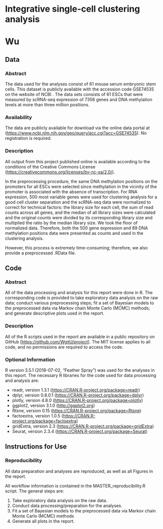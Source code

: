 # Integrative single-cell clustering analysis

# Wu

## Data

### Abstract 

The data used for the analyses consist of 61 mouse serum embryonic stem cells. This dataset is publicly available with the accession code GSE74535 on the website of NCBI . The data sets consists of 61 ESCs that were measured by scRNA-seq expression of 7356 genes and DNA methylation levels at more than three million positions. 

### Availability 

The data are publicly available for download via the online data portal at (https://www.ncbi.nlm.nih.gov/geo/query/acc.cgi?acc=GSE74535). No registration is required.

### Description 

All output from this project published online is available according to the conditions of the Creative Commons License
(https://creativecommons.org/licenses/by-nc-sa/2.0/).

In the preprocessing procedure, the same DNA methylation positions on the promoters for all ESCs were selected since methylation in the vicinity of the promoter is associated with the absence of transcription. For RNA expression, 500 most variable genes were used for clustering analysis for a good cell cluster separation and the scRNA-seq data were normalized to correct for technical factors: the library size for each cell, the sum of read counts across all genes, and the median of all library sizes were calculated and the original counts were divided by its corresponding library size and multiplied the ratio by the median library size. We took the floor of normalized data. Therefore, both the 500 gene expression and 89 DNA methylation positions data were presented as counts and used in the clustering analysis.

However, this process is extremely time-consuming; therefore, we
also provide a preprocessed .RData file.

## Code

### Abstract

All of the data processing and analysis for this report were done in R. The corresponding code is provided to take exploratory data analysis on the raw data; conduct various preprocessing steps; fit a set of Bayesian models to the preprocessed data via Markov chain Monte Carlo (MCMC) methods; and generate descriptive plots used in the
report.

### Description

All of the R scripts used in the report are available in a public repository on GitHub [https://github.com/WgitU/project]. The MIT license applies to all code, and no permissions are required to access the code.

### Optional Information

R version 3.5.1 (2018-07-02, “Feather Spray”) was used for the analyses in this report. The
necessary R libraries for the code used for data processing and analysis are:

- readr, version 1.3.1 (https://CRAN.R-project.org/package=readr)
- dplyr, version 0.8.0.1 (https://CRAN.R-project.org/package=dplyr)
- plotly, version 4.8.0 (https://CRAN.R-project.org/package=plotly)
- ggplot2, version 3.1.0 (http://ggplot2.org)
- Rtsne, version 0.15 (https://CRAN.R-project.org/package=Rtsne)
- factoextra, version 1.0.5 (https://CRAN.R-project.org/package=factoextra)
- gridExtra, version 2.3 (https://CRAN.R-project.org/package=gridExtra)
- Seurat, version 2.3.4 (https://CRAN.R-project.org/package=Seurat)

## Instructions for Use

### Reproducibility

All data preparation and analyses are reproduced, as well as all Figures in the
report.

All workflow information is contained in the MASTER_reproducibility.R script. The general steps
are:

1. Take exploratory data analysis on the raw data.
2. Conduct data processing/preparation for the analyses.
3. Fit a set of Bayesian models to the preprocessed data via Markov chain Monte Carlo (MCMC) methods
4. Generate all plots in the report.